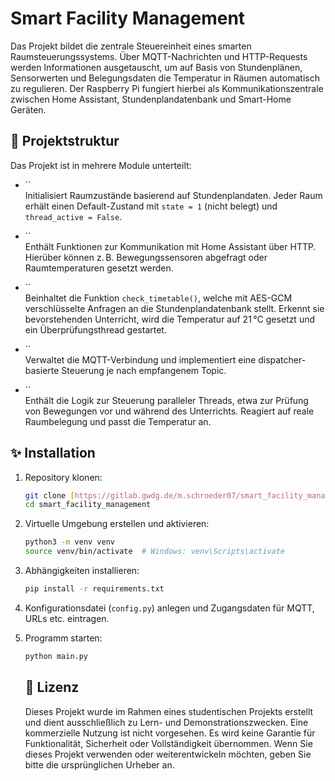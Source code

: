 # Smart Facility Management

Das Projekt bildet die zentrale Steuereinheit eines smarten Raumsteuerungssystems. Über MQTT-Nachrichten und HTTP-Requests werden Informationen ausgetauscht, um auf Basis von Stundenplänen, Sensorwerten und Belegungsdaten die Temperatur in Räumen automatisch zu regulieren. Der Raspberry Pi fungiert hierbei als Kommunikationszentrale zwischen Home Assistant, Stundenplandatenbank und Smart-Home Geräten.

## 🔧 Projektstruktur

Das Projekt ist in mehrere Module unterteilt:

- ``\
  Initialisiert Raumzustände basierend auf Stundenplandaten. Jeder Raum erhält einen Default-Zustand mit `state = 1` (nicht belegt) und `thread_active = False`.

- ``\
  Enthält Funktionen zur Kommunikation mit Home Assistant über HTTP. Hierüber können z. B. Bewegungssensoren abgefragt oder Raumtemperaturen gesetzt werden.

- ``\
  Beinhaltet die Funktion `check_timetable()`, welche mit AES-GCM verschlüsselte Anfragen an die Stundenplandatenbank stellt. Erkennt sie bevorstehenden Unterricht, wird die Temperatur auf 21 °C gesetzt und ein Überprüfungsthread gestartet.

- ``\
  Verwaltet die MQTT-Verbindung und implementiert eine dispatcher-basierte Steuerung je nach empfangenem Topic.

- ``\
  Enthält die Logik zur Steuerung paralleler Threads, etwa zur Prüfung von Bewegungen vor und während des Unterrichts. Reagiert auf reale Raumbelegung und passt die Temperatur an.

## ✨ Installation

1. Repository klonen:

   ```bash
   git clone [https://gitlab.gwdg.de/m.schroeder07/smart_facility_management.git](https://github.com/Marc338-art/Smart_Facility_Management_.git)
   cd smart_facility_management
   ```

2. Virtuelle Umgebung erstellen und aktivieren:

   ```bash
   python3 -m venv venv
   source venv/bin/activate  # Windows: venv\Scripts\activate
   ```

3. Abhängigkeiten installieren:

   ```bash
   pip install -r requirements.txt
   ```

4. Konfigurationsdatei (`config.py`) anlegen und Zugangsdaten für MQTT, URLs etc. eintragen.

5. Programm starten:

   ```bash
   python main.py
   ```
   ## 📄 Lizenz

   Dieses Projekt wurde im Rahmen eines studentischen Projekts erstellt und dient ausschließlich zu Lern- und Demonstrationszwecken. Eine kommerzielle Nutzung ist nicht vorgesehen.    Es wird keine Garantie für Funktionalität, Sicherheit oder Vollständigkeit übernommen.
   Wenn Sie dieses Projekt verwenden oder weiterentwickeln möchten, geben Sie bitte die ursprünglichen Urheber an.
